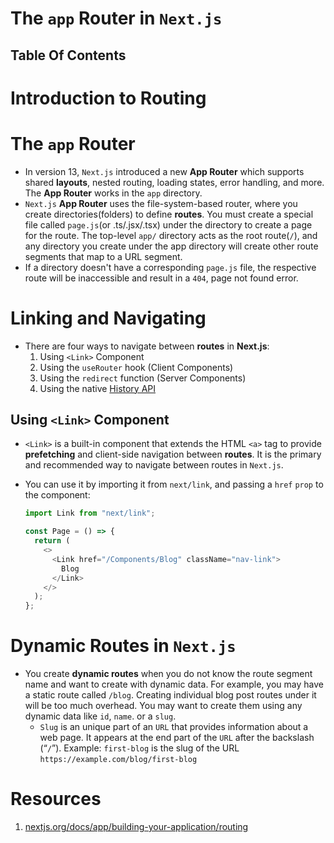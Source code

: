 # The `app` Router in `Next.js`

## Table Of Contents

# Introduction to Routing

# The `app` Router

- In version 13, `Next.js` introduced a new **App Router** which supports shared **layouts**, nested routing, loading states, error handling, and more. The **App Router** works in the `app` directory.
- `Next.js` **App Router** uses the file-system-based router, where you create directories(folders) to define **routes**. You must create a special file called `page.js`(or .ts/.jsx/.tsx) under the directory to create a page for the route. The top-level `app/` directory acts as the root route(`/`), and any directory you create under the app directory will create other route segments that map to a URL segment.
- If a directory doesn't have a corresponding `page.js` file, the respective route will be inaccessible and result in a `404`, page not found error.

# Linking and Navigating

- There are four ways to navigate between **routes** in **Next.js**:
  1. Using `<Link>` Component
  2. Using the `useRouter` hook (Client Components)
  3. Using the `redirect` function (Server Components)
  4. Using the native [History API](https://nextjs.org/docs/app/building-your-application/routing/linking-and-navigating#using-the-native-history-api)

## Using `<Link>` Component

- `<Link>` is a built-in component that extends the HTML `<a>` tag to provide **prefetching** and client-side navigation between **routes**. It is the primary and recommended way to navigate between routes in `Next.js`.
- You can use it by importing it from `next/link`, and passing a `href` `prop` to the component:

  ```js
  import Link from "next/link";

  const Page = () => {
    return (
      <>
        <Link href="/Components/Blog" className="nav-link">
          Blog
        </Link>
      </>
    );
  };
  ```

# Dynamic Routes in `Next.js`

- You create **dynamic routes** when you do not know the route segment name and want to create with dynamic data. For example, you may have a static route called `/blog`. Creating individual blog post routes under it will be too much overhead. You may want to create them using any dynamic data like `id`, `name`. or a `slug`.
  - `Slug` is an unique part of an `URL` that provides information about a web page. It appears at the end part of the `URL` after the backslash (“`/`”). Example: `first-blog` is the slug of the URL `https://example.com/blog/first-blog`

# Resources

1. [nextjs.org/docs/app/building-your-application/routing](https://nextjs.org/docs/app/building-your-application/routing)
